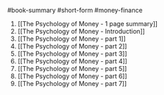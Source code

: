 #book-summary #short-form #money-finance 
1. [[The Psychology of Money - 1 page summary]]
2. [[The Psychology of Money - Introduction]]
3. [[The Psychology of Money - part 1]]
4. [[The Psychology of Money - part 2]]
5. [[The Psychology of Money - part 3]]
6. [[The Psychology of Money - part 4]]
7. [[The Psychology of Money - part 5]]
8. [[The Psychology of Money - part 6]]
9. [[The Psychology of Money - part 7]]

